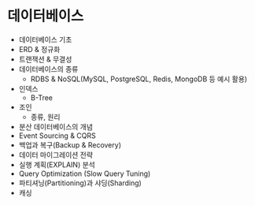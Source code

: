 # 데이터베이스
- 데이터베이스 기초
- ERD & 정규화
- 트랜잭션 & 무결성
- 데이터베이스의 종류
    - RDBS & NoSQL(MySQL, PostgreSQL, Redis, MongoDB 등 예시 활용)
- 인덱스
    - B-Tree
- 조인
    - 종류, 원리
- 분산 데이터베이스의 개념
- Event Sourcing & CQRS
- 백업과 복구(Backup & Recovery)
- 데이터 마이그레이션 전략
- 실행 계획(EXPLAIN) 분석
- Query Optimization (Slow Query Tuning)
- 파티셔닝(Partitioning)과 샤딩(Sharding)
- 캐싱
